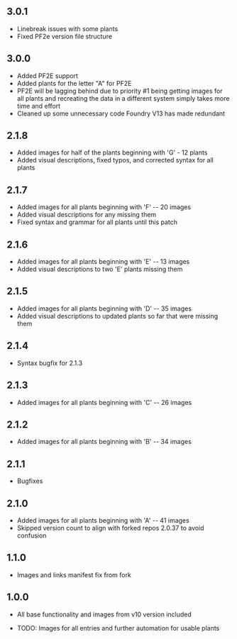 3.0.1
------
* Linebreak issues with some plants
* Fixed PF2e version file structure

3.0.0
------
* Added PF2E support
* Added plants for the letter "A" for PF2E
* PF2E will be lagging behind due to priority #1 being getting images for all plants and recreating the data in a different system simply takes more time and effort
* Cleaned up some unnecessary code Foundry V13 has made redundant

2.1.8
------
* Added images for half of the plants beginning with 'G' - 12 plants
* Added visual descriptions, fixed typos, and corrected syntax for all plants


2.1.7
------
* Added images for all plants beginning with 'F' -- 20 images
* Added visual descriptions for any missing them
* Fixed syntax and grammar for all plants until this patch

2.1.6
------
* Added images for all plants beginning with 'E' -- 13 images
* Added visual descriptions to two 'E' plants missing  them

2.1.5
------
* Added images for all plants beginning with 'D' -- 35 images
* Added visual descriptions to updated plants so far that were missing them

2.1.4
------
* Syntax bugfix for 2.1.3

2.1.3
------
* Added images for all plants beginning with 'C' -- 26 images

2.1.2
------
* Added images for all plants beginning with 'B' -- 34 images

2.1.1
------
* Bugfixes

2.1.0
------
* Added images for all plants beginning with 'A' -- 41 images
* Skipped version count to align with forked repos 2.0.37 to avoid confusion

1.1.0
------
* Images and links manifest fix from fork

1.0.0
-------
* All base functionality and images from v10 version included 

* TODO: Images for all entries and further automation for usable plants
